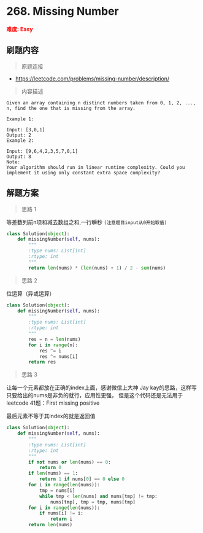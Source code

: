 # 268. Missing Number

**<font color=red>难度: Easy</font>**

## 刷题内容

> 原题连接

* https://leetcode.com/problems/missing-number/description/

> 内容描述

```
Given an array containing n distinct numbers taken from 0, 1, 2, ..., n, find the one that is missing from the array.

Example 1:

Input: [3,0,1]
Output: 2
Example 2:

Input: [9,6,4,2,3,5,7,0,1]
Output: 8
Note:
Your algorithm should run in linear runtime complexity. Could you implement it using only constant extra space complexity?
```

## 解题方案

> 思路 1




等差数列前n项和减去数组之和,一行瞬秒
```(注意题目input从0开始取值)```


```python
class Solution(object):
    def missingNumber(self, nums):
        """
        :type nums: List[int]
        :rtype: int
        """
        return len(nums) * (len(nums) + 1) / 2 - sum(nums)
```

> 思路 2

位运算（异或运算）



```python
class Solution(object):
    def missingNumber(self, nums):
        """
        :type nums: List[int]
        :rtype: int
        """
        res = n = len(nums)
        for i in range(n):
            res ^= i
            res ^= nums[i]
        return res
```

> 思路 3


让每一个元素都放在正确的index上面，感谢微信上大神 Jay kay的思路，这样写只要给出的nums是非负的就行，应用性更强，
但是这个代码还是无法用于leetcode 41题：First missing positive

最后元素不等于其index的就是返回值
```python
class Solution(object):
    def missingNumber(self, nums):
        """
        :type nums: List[int]
        :rtype: int
        """
        if not nums or len(nums) == 0:
            return 0
        if len(nums) == 1:
            return 1 if nums[0] == 0 else 0
        for i in range(len(nums)):
            tmp = nums[i]
            while tmp < len(nums) and nums[tmp] != tmp:
                nums[tmp], tmp = tmp, nums[tmp]
        for i in range(len(nums)):
            if nums[i] != i:
                return i
        return len(nums)
```





